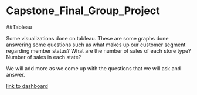 # Capstone_Final_Group_Project

##Tableau 

Some visualizations done on tableau. These are some graphs done answering some questions such as what makes up our customer segment regarding member status? What are the number of sales of each store type? Number of sales in each state? 

We will add more as we come up with the questions that we will ask and answer. 


[link to dashboard](https://public.tableau.com/app/profile/carlos2209/viz/FinalProjectDashboard-CustomerandStoreData/FinalProjectDashboard?publish=yes)
